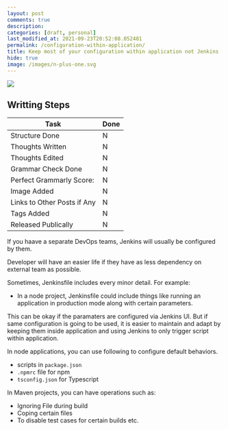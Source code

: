```yaml
---
layout: post
comments: true
description:
categories: [draft, personal]
last_modified_at: 2021-09-23T20:52:08.052481
permalink: /configuration-within-application/
title: Keep most of your configuration within application not Jenkins
hide: true
image: /images/n-plus-one.svg
---
```

![](/images/switch-jobs.jpg)

## Writting Steps

| Task                        | Done |
|-----------------------------|------|
| Structure Done              | N    |
| Thoughts Written            | N    |
| Thoughts Edited             | N    |
| Grammar Check Done          | N    |
| Perfect Grammarly Score:    | N    |
| Image Added                 | N    |
| Links to Other Posts if Any | N    |
| Tags Added                  | N    |
| Released Publically         | N    |


If you haave a separate DevOps teams, Jenkins will usually be configured by them.

Developer will have an easier life if they have as less dependency on external team as possible.

Sometimes, Jenkinsfile includes every minor detail. For example: 
- In a node project, Jenkinsfile could include things like running an application in production mode along with certain parameters.

This can be okay if the paramaters are configured via Jenkins UI. But if same configuration is going to be used, it is easier to maintain and adapt by keeping them inside application and using Jenkins to only trigger script within application.

In node applications, you can use following to configure default behaviors.
- scripts in `package.json`
- `.npmrc` file for npm
- `tsconfig.json` for Typescript

In Maven projects, you can have operations such as:
- Ignoring File during build
- Coping certain files
- To disable test cases for certain builds etc.
